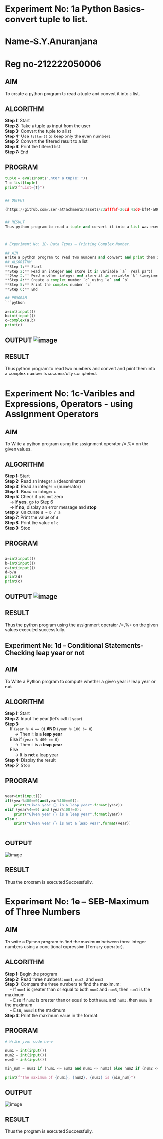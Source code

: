 # Experiment No: 1a Python Basics- convert tuple to list.

# Name-S.Y.Anuranjana
# Reg no-212222050006

## AIM  
To create a python program to read a tuple and convert it into a list.

## ALGORITHM  
**Step 1:** Start  
**Step 2:** Take a tuple as input from the user  
**Step 3:** Convert the tuple to a list  
**Step 4:** Use `filter()` to keep only the even numbers  
**Step 5:** Convert the filtered result to a list  
**Step 6:** Print the filtered list  
**Step 7:** End

## PROGRAM

```python
tuple = eval(input("Enter a tuple: ")) 
T = list(tuple)
print(f"List={T}")


## OUTPUT

(https://github.com/user-attachments/assets/23afffaf-26cd-41d0-bf84-a00947eefbc0)


## RESULT 
Thus python program to read a tuple and convert it into a list was executed successfully.



# Experiment No: 1B- Data Types – Printing Complex Number.

## AIM  
Write a python program to read two numbers and convert and print them into a complex number.
## ALGORITHM  
**Step 1:** Start  
**Step 2:** Read an integer and store it in variable `a` (real part)  
**Step 3:** Read another integer and store it in variable `b` (imaginary part)  
**Step 4:** Create a complex number `c` using `a` and `b`  
**Step 5:** Print the complex number `c`  
**Step 6:** End

## PROGRAM
```python

a=int(input())
b=int(input())
c=complex(a,b)
print(c)

```
## OUTPUT ![image](https://github.com/user-attachments/assets/c6353a96-82e2-468b-bb42-5c3a1f0d5e0f)


## RESULT 
Thus python program to read two numbers and convert and print them into a complex number is successfully completed.


# Experiment No: 1c-Varibles and Expressions, Operators - using Assignment Operators

## AIM
To Write a python program using the assignment operator /=,%= on the given values.

## ALGORITHM
**Step 1:** Start  
**Step 2:** Read an integer `a` (denominator)  
**Step 3:** Read an integer `b` (numerator)  
**Step 4:** Read an integer `c`  
**Step 5:** Check if `a` is not zero  
&nbsp;&nbsp;&nbsp;&nbsp;→ **If yes**, go to Step 6  
&nbsp;&nbsp;&nbsp;&nbsp;→ **If no**, display an error message and **stop**  
**Step 6:** Calculate `d = b / a`  
**Step 7:** Print the value of `d`  
**Step 8:** Print the value of `c`  
**Step 9:** Stop

## PROGRAM
```python

a=int(input())
b=int(input())
c=int(input())
d=b/a
print(d)
print(c)

```

## OUTPUT ![image](https://github.com/user-attachments/assets/7dc1b5d4-7935-44a9-9faa-ecbe2077b1dd)



## RESULT
Thus the python program using the assignment operator /=,%= on the given values executed successfully.


## Experiment No: 1d – Conditional Statements- Checking leap year or not

## AIM  
To Write a Python program to compute whether a given year is leap year or not
## ALGORITHM  


**Step 1:** Start  
**Step 2:** Input the year (let’s call it `year`)  
**Step 3:**  
&nbsp;&nbsp;&nbsp;&nbsp;If (`year % 4 == 0`) **AND** (`year % 100 != 0`)  
&nbsp;&nbsp;&nbsp;&nbsp;&nbsp;&nbsp;&nbsp;&nbsp;→ Then it is a **leap year**  
&nbsp;&nbsp;&nbsp;&nbsp;Else if (`year % 400 == 0`)  
&nbsp;&nbsp;&nbsp;&nbsp;&nbsp;&nbsp;&nbsp;&nbsp;→ Then it is a **leap year**  
&nbsp;&nbsp;&nbsp;&nbsp;Else  
&nbsp;&nbsp;&nbsp;&nbsp;&nbsp;&nbsp;&nbsp;&nbsp;→ It is **not** a leap year  
**Step 4:** Display the result  
**Step 5:** Stop


 




## PROGRAM
```python

year=int(input())
if((year%400==0)and(year%100==0)):
    print("Given year {} is a leap year".format(year))
elif (year%4==0) and (year%100!=0): 
    print("Given year {} is a leap year".format(year))
else :
    print("Given year {} is not a leap year".format(year))
    
```

## OUTPUT

![image](https://github.com/user-attachments/assets/96bb52ed-b9f8-4e96-ba33-16fbb78f1db1)

## RESULT
Thus the program is executed Successfully.

# Experiment No: 1e – SEB-Maximum of Three Numbers

## AIM  
To write a Python program to find the maximum between three integer numbers using a conditional expression (Ternary operator).

## ALGORITHM  

**Step 1:** Begin the program  
**Step 2:** Read three numbers: `num1`, `num2`, and `num3`  
**Step 3:** Compare the three numbers to find the maximum:  
&nbsp;&nbsp;&nbsp;&nbsp;- If `num1` is greater than or equal to both `num2` and `num3`, then `num1` is the maximum  
&nbsp;&nbsp;&nbsp;&nbsp;- Else if `num2` is greater than or equal to both `num1` and `num3`, then `num2` is the maximum  
&nbsp;&nbsp;&nbsp;&nbsp;- Else, `num3` is the maximum  
**Step 4:** Print the maximum value in the format:  

## PROGRAM
```python
# Write your code here

num1 = int(input())
num2 = int(input())
num3 = int(input())

min_num = num1 if (num1 <= num2 and num1 <= num3) else num2 if (num2 <= num1 and num2 <= num3) else num3

print(f"The maximum of {num1}, {num2}, {num3} is {min_num}")
```

## OUTPUT
![image](https://github.com/user-attachments/assets/fd7d1550-cb69-4a2c-ab78-03c3f739bde0)


## RESULT
Thus the program is executed Successfully.
